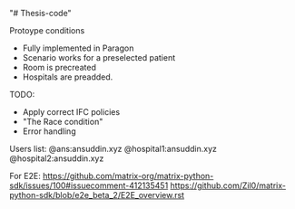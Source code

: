 "# Thesis-code" 

Protoype conditions
- Fully implemented in Paragon
- Scenario works for a preselected patient
- Room is precreated
- Hospitals are preadded.

TODO:
- Apply correct IFC policies
- "The Race condition"
- Error handling

Users list:
@ans:ansuddin.xyz
@hospital1:ansuddin.xyz
@hospital2:ansuddin.xyz

For E2E: 
https://github.com/matrix-org/matrix-python-sdk/issues/100#issuecomment-412135451
https://github.com/Zil0/matrix-python-sdk/blob/e2e_beta_2/E2E_overview.rst


